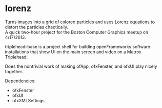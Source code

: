 lorenz
======
Turns images into a grid of colored particles and uses Lorenz equations to distort the particles chaotically.  
A quick two-hour project for the Boston Computer Graphics meetup on 4/17/2013.

triplehead-base is a project shell for building openFrameworks software installations that show UI on the main screen and video on a Matrox Triplehead.

Does the nontrivial work of making ofApp, ofxFenster, and ofxUI play nicely together.

Dependencies:
* ofxFenster
* ofxUI
* ofxXMLSettings

